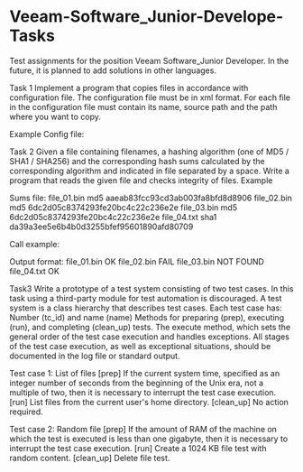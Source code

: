# Veeam-Software_Junior-Develope-Tasks
Test assignments for the position Veeam Software_Junior Developer. In the future, it is planned to add solutions in other languages.

Task 1
Implement a program that copies files in accordance with
configuration file. The configuration file must be in xml format. For
each file in the configuration file must contain its name, source path and
the path where you want to copy.

Example
Config file:
<config>
    <file
        source_path = "C: \ Windows \ system32"
        destination_path = "C: \ Program files"
        file_name = "kernel32.dll"
    />
    <file
        source_path = "/ var / log"
        destination_path = "/ etc."
        file_name = "server.log"
    />
</config>

Task 2
Given a file containing filenames, a hashing algorithm (one of MD5 / SHA1 / SHA256) and
the corresponding hash sums calculated by the corresponding algorithm and indicated in
file separated by a space. Write a program that reads the given file and checks
integrity of files.
Example

Sums file:
file_01.bin md5 aaeab83fcc93cd3ab003fa8bfd8d8906
file_02.bin md5 6dc2d05c8374293fe20bc4c22c236e2e
file_03.bin md5 6dc2d05c8374293fe20bc4c22c236e2e
file_04.txt sha1 da39a3ee5e6b4b0d3255bfef95601890afd80709

Call example:
<your program> <path to the input file> <path to the directory containing
the files to check>

Output format:
file_01.bin OK
file_02.bin FAIL
file_03.bin NOT FOUND
file_04.txt OK
  
Task3 
Write a prototype of a test system consisting of two test cases. In this task
using a third-party module for test automation is discouraged.
A test system is a class hierarchy that describes test cases.
Each test case has:
Number (tc_id) and name (name)
Methods for preparing (prep), executing (run), and completing (clean_up) tests.
The execute method, which sets the general order of the test case execution and
handles exceptions.
All stages of the test case execution, as well as exceptional situations, should be
documented in the log file or standard output.

Test case 1: List of files
[prep] If the current system time, specified as an integer number of seconds from
the beginning of the Unix era, not a multiple of two, then it is necessary to interrupt the test case execution.
[run] List files from the current user's home directory.
[clean_up] No action required.

Test case 2: Random file
[prep] If the amount of RAM of the machine on which the test is executed is
less than one gigabyte, then it is necessary to interrupt the test case execution.
[run] Create a 1024 KB file test with random content.
[clean_up] Delete file test.

